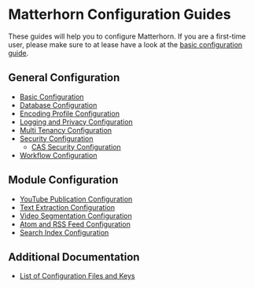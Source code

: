 Matterhorn Configuration Guides
===============================

These guides will help you to configure Matterhorn. If you are a first-time user, please make sure to at lease have a
look at the [basic configuration guide](basic.md).


General Configuration
---------------------

 - [Basic Configuration](basic.md)
 - [Database Configuration](database.md)
 - [Encoding Profile Configuration](encoding.md)
 - [Logging and Privacy Configuration](logging.and.privacy.md)
 - [Multi Tenancy Configuration](multi.tenancy.md)
 - [Security Configuration](security.md)
   - [CAS Security Configuration](security.cas.md)
 - [Workflow Configuration](workflow.md)


Module Configuration
--------------------

 - [YouTube Publication Configuration](modules/youtubepublication.md)
 - [Text Extraction Configuration](modules/textextraction.md)
 - [Video Segmentation Configuration](modules/videosegmentation.md)
 - [Atom and RSS Feed Configuration](modules/atomrss.md)
 - [Search Index Configuration](modules/searchindex.md)


Additional Documentation
------------------------

 - [List of Configuration Files and Keys](configuration.files.and.keys.md)
